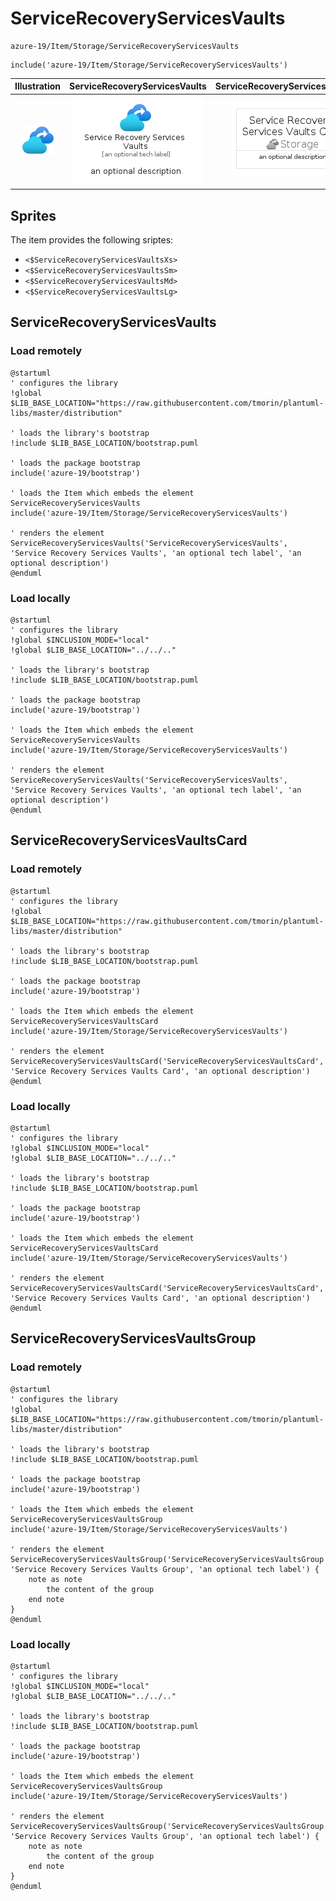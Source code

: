 # ServiceRecoveryServicesVaults


```text
azure-19/Item/Storage/ServiceRecoveryServicesVaults
```

```text
include('azure-19/Item/Storage/ServiceRecoveryServicesVaults')
```



| Illustration | ServiceRecoveryServicesVaults | ServiceRecoveryServicesVaultsCard | ServiceRecoveryServicesVaultsGroup |
| :---: | :---: | :---: | :---: |
| ![illustration for Illustration](../../../azure-19/Item/Storage/ServiceRecoveryServicesVaults.png) | ![illustration for ServiceRecoveryServicesVaults](../../../azure-19/Item/Storage/ServiceRecoveryServicesVaults.Local.png) | ![illustration for ServiceRecoveryServicesVaultsCard](../../../azure-19/Item/Storage/ServiceRecoveryServicesVaultsCard.Local.png) | ![illustration for ServiceRecoveryServicesVaultsGroup](../../../azure-19/Item/Storage/ServiceRecoveryServicesVaultsGroup.Local.png) |



## Sprites
The item provides the following sriptes:

- `<$ServiceRecoveryServicesVaultsXs>`
- `<$ServiceRecoveryServicesVaultsSm>`
- `<$ServiceRecoveryServicesVaultsMd>`
- `<$ServiceRecoveryServicesVaultsLg>`





## ServiceRecoveryServicesVaults

### Load remotely
```plantuml
@startuml
' configures the library
!global $LIB_BASE_LOCATION="https://raw.githubusercontent.com/tmorin/plantuml-libs/master/distribution"

' loads the library's bootstrap
!include $LIB_BASE_LOCATION/bootstrap.puml

' loads the package bootstrap
include('azure-19/bootstrap')

' loads the Item which embeds the element ServiceRecoveryServicesVaults
include('azure-19/Item/Storage/ServiceRecoveryServicesVaults')

' renders the element
ServiceRecoveryServicesVaults('ServiceRecoveryServicesVaults', 'Service Recovery Services Vaults', 'an optional tech label', 'an optional description')
@enduml
```

### Load locally
```plantuml
@startuml
' configures the library
!global $INCLUSION_MODE="local"
!global $LIB_BASE_LOCATION="../../.."

' loads the library's bootstrap
!include $LIB_BASE_LOCATION/bootstrap.puml

' loads the package bootstrap
include('azure-19/bootstrap')

' loads the Item which embeds the element ServiceRecoveryServicesVaults
include('azure-19/Item/Storage/ServiceRecoveryServicesVaults')

' renders the element
ServiceRecoveryServicesVaults('ServiceRecoveryServicesVaults', 'Service Recovery Services Vaults', 'an optional tech label', 'an optional description')
@enduml
```

## ServiceRecoveryServicesVaultsCard

### Load remotely
```plantuml
@startuml
' configures the library
!global $LIB_BASE_LOCATION="https://raw.githubusercontent.com/tmorin/plantuml-libs/master/distribution"

' loads the library's bootstrap
!include $LIB_BASE_LOCATION/bootstrap.puml

' loads the package bootstrap
include('azure-19/bootstrap')

' loads the Item which embeds the element ServiceRecoveryServicesVaultsCard
include('azure-19/Item/Storage/ServiceRecoveryServicesVaults')

' renders the element
ServiceRecoveryServicesVaultsCard('ServiceRecoveryServicesVaultsCard', 'Service Recovery Services Vaults Card', 'an optional description')
@enduml
```

### Load locally
```plantuml
@startuml
' configures the library
!global $INCLUSION_MODE="local"
!global $LIB_BASE_LOCATION="../../.."

' loads the library's bootstrap
!include $LIB_BASE_LOCATION/bootstrap.puml

' loads the package bootstrap
include('azure-19/bootstrap')

' loads the Item which embeds the element ServiceRecoveryServicesVaultsCard
include('azure-19/Item/Storage/ServiceRecoveryServicesVaults')

' renders the element
ServiceRecoveryServicesVaultsCard('ServiceRecoveryServicesVaultsCard', 'Service Recovery Services Vaults Card', 'an optional description')
@enduml
```

## ServiceRecoveryServicesVaultsGroup

### Load remotely
```plantuml
@startuml
' configures the library
!global $LIB_BASE_LOCATION="https://raw.githubusercontent.com/tmorin/plantuml-libs/master/distribution"

' loads the library's bootstrap
!include $LIB_BASE_LOCATION/bootstrap.puml

' loads the package bootstrap
include('azure-19/bootstrap')

' loads the Item which embeds the element ServiceRecoveryServicesVaultsGroup
include('azure-19/Item/Storage/ServiceRecoveryServicesVaults')

' renders the element
ServiceRecoveryServicesVaultsGroup('ServiceRecoveryServicesVaultsGroup', 'Service Recovery Services Vaults Group', 'an optional tech label') {
    note as note
        the content of the group
    end note
}
@enduml
```

### Load locally
```plantuml
@startuml
' configures the library
!global $INCLUSION_MODE="local"
!global $LIB_BASE_LOCATION="../../.."

' loads the library's bootstrap
!include $LIB_BASE_LOCATION/bootstrap.puml

' loads the package bootstrap
include('azure-19/bootstrap')

' loads the Item which embeds the element ServiceRecoveryServicesVaultsGroup
include('azure-19/Item/Storage/ServiceRecoveryServicesVaults')

' renders the element
ServiceRecoveryServicesVaultsGroup('ServiceRecoveryServicesVaultsGroup', 'Service Recovery Services Vaults Group', 'an optional tech label') {
    note as note
        the content of the group
    end note
}
@enduml
```

